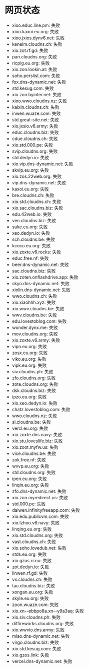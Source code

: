 # 网页状态
- xioo.educ.line.pm: 失败
- xioo.kaxoi.eu.org: 失败
- xioo.jxios.dynv6.net: 失败
- kenelm.cloudns.ch: 失败
- xio.zot.rf.gd: 失败
- pan.cloudns.org: 失败
- ricpig.eu.org: 失败
- xio.zon.lookin.at: 失败
- soho.perslist.com: 失败
- fox.dns-dynamic.net: 失败
- std.kesug.com: 失败
- xio.zon.byinter.net: 失败
- xioo.wwo.cloudns.nz: 失败
- kaixin.cloudns.ch: 失败
- inwen.wuaze.com: 失败
- std.great-site.net: 失败
- xio.jxsio.v6.army: 失败
- educ.cloudns.biz: 失败
- cdue.cloudns.ch: 失败
- xio.std.000.pe: 失败
- svip.cloudns.org: 失败
- std.dedyn.io: 失败
- xio.vip.dns-dynamic.net: 失败
- skvip.eu.org: 失败
- xio.zos.22web.org: 失败
- vip.dns-dynamic.net: 失败
- kaxoi.eu.org: 失败
- bre.cloudns.ch: 失败
- xio.std.cloudns.ch: 失败
- xio.sac.cloudns.biz: 失败
- edu.42web.io: 失败
- ven.cloudns.biz: 失败
- suke.eu.org: 失败
- xeo.dedyn.io: 失败
- sch.cloudns.be: 失败
- kcoco.eu.org: 失败
- xio.zoxte.v6.rocks: 失败
- educ.free.nf: 失败
- beer.dns-dynamic.net: 失败
- sac.cloudns.biz: 失败
- xio.zoten.onflashdrive.app: 失败
- skyo.dns-dynamic.net: 失败
- xiolin.dns-dynamic.net: 失败
- wwo.cloudns.ch: 失败
- xio.xiaohhh.xyz: 失败
- xio.wwv.cloudns.be: 失败
- wwv.cloudns.be: 失败
- edu.lovestoblog.com: 失败
- wonder.dynx.me: 失败
- mov.cloudns.org: 失败
- xio.zoxte.v6.army: 失败
- vipn.eu.org: 失败
- zosx.eu.org: 失败
- viko.eu.org: 失败
- vipk.eu.org: 失败
- siv.cloudns.ph: 失败
- zfo.cloudns.org: 失败
- zote.cloudns.org: 失败
- dsk.cloudns.biz: 失败
- ipzo.eu.org: 失败
- xio.xeo.dedyn.io: 失败
- chatz.lovestoblog.com: 失败
- wwo.cloudns.nz: 失败
- si.cloudns.be: 失败
- vercl.eu.org: 失败
- xio.zoxte.dns.navy: 失败
- xio.stu.loveslife.biz: 失败
- xio.zoot.myfw.us: 失败
- vice.cloudns.be: 失败
- zok.free.nf: 失败
- wvvp.eu.org: 失败
- std.cloudns.org: 失败
- ipen.eu.org: 失败
- linqin.eu.org: 失败
- zfo.dns-dynamic.net: 失败
- xio.zon.myredirect.us: 失败
- std.000.pe: 失败
- daiwen.infinityfreeapp.com: 失败
- xio.edu.publicvm.com: 失败
- xio.lzhoo.v6.navy: 失败
- linqing.eu.org: 失败
- xio.std.cloudns.org: 失败
- vast.cloudns.ch: 失败
- xio.soho.lovedub.net: 失败
- stds.eu.org: 失败
- xio.gzos.rr.nu: 失败
- zot.dedyn.io: 失败
- linwen.rf.gd: 失败
- vx.cloudns.ch: 失败
- tau.cloudns.biz: 失败
- xongan.eu.org: 失败
- skyle.eu.org: 失败
- zoon.wuaze.com: 失败
- xio.xn--ebbpo8a.xn--y9a3aq: 失败
- xio.siv.cloudns.ph: 失败
- diffireworks.cloudns.org: 失败
- xio.wwvio.dns.army: 失败
- miao.dns-dynamic.net: 失败
- virgo.cloudns.biz: 失败
- xio.std.kesug.com: 失败
- xio.gzos.link: 失败
- vercel.dns-dynamic.net: 失败
